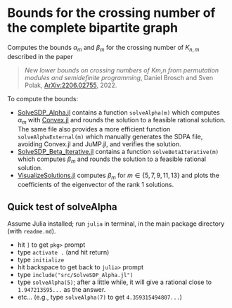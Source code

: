 # Bounds for the crossing number of the complete bipartite graph

Computes the bounds $\alpha_m$ and $\beta_m$ for the crossing number of $K_{n,m}$ described in the paper

> *New lower bounds on crossing numbers of Km,n from
permutation modules and semidefinite programming*, Daniel Brosch and Sven Polak, [ArXiv:2206.02755](https://arxiv.org/abs/2206.02755), 2022.

To compute the bounds: 
- [SolveSDP_Alpha.jl](src/SolveSDP_Alpha.jl) contains a function `solveAlpha(m)` which computes $\alpha_m$ with [Convex.jl](https://github.com/jump-dev/Convex.jl) and rounds the solution to a feasible rational solution. The same file also provides a more efficient function `solveAlphaExternal(m)` which manually generates the SDPA file, avoiding Convex.jl and JuMP.jl, and verifies the solution.
- [SolveSDP_Beta_Iterative.jl](src/SolveSDP_Beta_Iterative.jl) contains a function `solveBetaIterative(m)` which computes $\beta_m$ and rounds the solution to a feasible rational solution.
- [VisualizeSolutions.jl](src/VisualizeSolutions.jl) computes $\beta_m$ for $m\in\{5,7,9,11,13\}$ and plots the coefficients of the eigenvector of the rank 1 solutions.

## Quick test of solveAlpha

Assume Julia installed; run `julia` in terminal,
in the main package directory (with `readme.md`).
- hit `]` to get `pkg>` prompt
- type `activate .` (and hit return)
- type `initialize`
- hit backspace to get back to `julia>` prompt
- type `include("src/SolveSDP_Alpha.jl")`
- type `solveAlpha(5)`; after a little while, it will give a rational close to `1.947213595...` as the answer.
- etc... (e.g., type `solveAlpha(7)` to get `4.359315494807...`)
